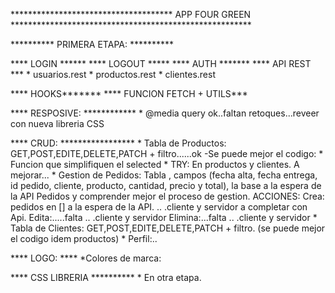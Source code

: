 
************************************* APP FOUR GREEN *******************************************************

********** PRIMERA ETAPA: **********

**** LOGIN ****** 
**** LOGOUT *****
**** AUTH *******
**** API REST ***
    * usuarios.rest
	* productos.rest
	* clientes.rest

**** HOOKS*******
**** FUNCION FETCH + UTILS***

**** RESPOSIVE: ************
    * @media query ok..faltan retoques...reveer con nueva libreria CSS
  
**** CRUD: *****************
    * Tabla de Productos: GET,POST,EDITE,DELETE,PATCH + filtro......ok 
	   -Se puede mejor el codigo: 
	       * Funcion que simplifiquen el selected
		   * TRY: En productos y clientes. A mejorar...
    * Gestion de Pedidos: Tabla , campos (fecha alta, fecha entrega, id pedido, cliente, producto, cantidad, precio y total), 
                          la base a la espera de la API Pedidos y comprender mejor el proceso de gestion.
                          ACCIONES: Crea: pedidos en [] a la espera de la API. .. .cliente y servidor a completar con Api.
                                    Edita:.....falta .. .cliente y servidor
                                    Elimina:...falta .. .cliente y servidor
    * Tabla de Clientes: GET,POST,EDITE,DELETE,PATCH + filtro.  (se puede mejor el codigo idem productos)
    * Perfil:..

**** LOGO: ****
    *Colores de marca:


**** CSS LIBRERIA **********
    * En otra etapa.






